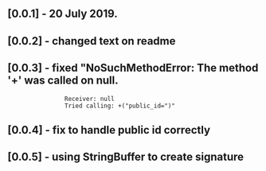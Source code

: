 ## [0.0.1] - 20 July 2019.

## [0.0.2] - changed text on readme
## [0.0.3] - fixed "NoSuchMethodError: The method '+' was called on null.
                    Receiver: null
                    Tried calling: +("public_id=")"
## [0.0.4] - fix to handle public id correctly
## [0.0.5] - using StringBuffer to create signature

